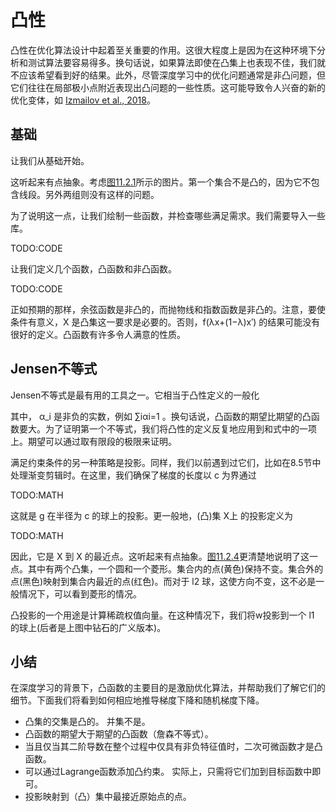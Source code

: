 

<!--
 * @version:
 * @Author:  StevenJokes https://github.com/StevenJokes
 * @Date: 2020-07-03 16:25:07
 * @LastEditors:  StevenJokes https://github.com/StevenJokes
 * @LastEditTime: 2020-07-03 16:55:25
 * @Description:
 * @TODO::
 * @Reference:
-->

# 凸性

凸性在优化算法设计中起着至关重要的作用。这很大程度上是因为在这种环境下分析和测试算法要容易得多。换句话说，如果算法即使在凸集上也表现不佳，我们就不应该希望看到好的结果。此外，尽管深度学习中的优化问题通常是非凸问题，但它们往往在局部极小点附近表现出凸问题的一些性质。这可能导致令人兴奋的新的优化变体，如 [Izmailov et al., 2018](http://preview.d2l.ai/d2l-en/PR-1102/chapter_references/zreferences.html#izmailov-podoprikhin-garipov-ea-2018)。

## 基础

让我们从基础开始。

这听起来有点抽象。考虑[图11.2.1](http://preview.d2l.ai/d2l-en/PR-1102/chapter_optimization/convexity.html#fig-pacman)所示的图片。第一个集合不是凸的，因为它不包含线段。另外两组则没有这样的问题。


为了说明这一点，让我们绘制一些函数，并检查哪些满足需求。我们需要导入一些库。

TODO:CODE

让我们定义几个函数，凸函数和非凸函数。

TODO:CODE

正如预期的那样，余弦函数是非凸的，而抛物线和指数函数是非凸的。注意，要使条件有意义，X 是凸集这一要求是必要的。否则，f(λx+(1−λ)x′) 的结果可能没有很好的定义。凸函数有许多令人满意的性质。

## Jensen不等式

Jensen不等式是最有用的工具之一。它相当于凸性定义的一般化

其中， α_i 是非负的实数，例如 ∑iαi=1  。换句话说，凸函数的期望比期望的凸函数要大。为了证明第一个不等式，我们将凸性的定义反复地应用到和式中的一项上。期望可以通过取有限段的极限来证明。

满足约束条件的另一种策略是投影。同样，我们以前遇到过它们，比如在8.5节中处理渐变剪辑时。在这里，我们确保了梯度的长度以 c 为界通过

TODO:MATH

这就是 g 在半径为 c 的球上的投影。更一般地，(凸)集 X上 的投影定义为

TODO:MATH

因此，它是 X 到 X 的最近点。这听起来有点抽象。[图11.2.4](http://preview.d2l.ai/d2l-en/PR-1102/chapter_optimization/convexity.html#fig-projections)更清楚地说明了这一点。其中有两个凸集，一个圆和一个菱形。集合内的点(黄色)保持不变。集合外的点(黑色)映射到集合内最近的点(红色)。而对于 l2 球，这使方向不变，这不必是一般情况下，可以看到菱形的情况。

凸投影的一个用途是计算稀疏权值向量。在这种情况下，我们将w投影到一个 l1 的球上(后者是上图中钻石的广义版本)。

## 小结

在深度学习的背景下，凸函数的主要目的是激励优化算法，并帮助我们了解它们的细节。下面我们将看到如何相应地推导梯度下降和随机梯度下降。

- 凸集的交集是凸的。 并集不是。
- 凸函数的期望大于期望的凸函数（詹森不等式）。
- 当且仅当其二阶导数在整个过程中仅具有非负特征值时，二次可微函数才是凸函数。
- 可以通过Lagrange函数添加凸约束。 实际上，只需将它们加到目标函数中即可。
- 投影映射到（凸）集中最接近原始点的点。
